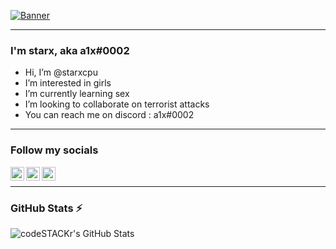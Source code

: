 [![Banner](banner.gif)](https://discord.gg/8jJbGHUFwH)

--- 

### I'm starx, aka a1x#0002

- Hi, I’m @starxcpu
- I’m interested in girls
- I’m currently learning sex
- I’m looking to collaborate on terrorist attacks
- You can reach me on discord : a1x#0002

--- 

### Follow my socials

[<img align="left" alt="starx | YouTube" width="22px" src="https://cdn.jsdelivr.net/npm/simple-icons@v3/icons/youtube.svg" />][youtube]
[<img align="left" alt="starx | Twitter" width="22px" src="https://cdn.jsdelivr.net/npm/simple-icons@v3/icons/twitter.svg" />][twitter]
[<img align="left" alt="starx | Instagram" width="22px" src="https://cdn.jsdelivr.net/npm/simple-icons@v3/icons/instagram.svg" />][instagram]
<br />

---

### GitHub Stats :zap: 

<img align="left" alt="codeSTACKr's GitHub Stats" src="https://github-readme-stats-liart-six.vercel.app/api?username=starxcpu&show_icons=true&hide_border=true" />
  
[twitter]: https://twitter.com/starxcpu
[youtube]: https://youtube.com/starxa1
[instagram]: https://instagram.com/starxa1
